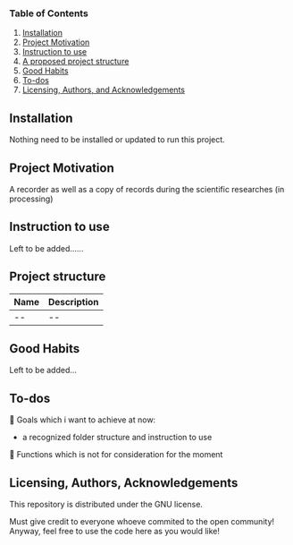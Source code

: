### Table of Contents

1. [Installation](#installation)
2. [Project Motivation](#motivation)
3. [Instruction to use](#instruction)
4. [A proposed project structure](#structure)
5. [Good Habits](#Habits)
6. [To-dos](#To-dos)
7. [Licensing, Authors, and Acknowledgements](#licensing)

## Installation <a name="installation"></a>

Nothing need to be installed or updated to run this project.

## Project Motivation<a name="motivation"></a>

A recorder as well as a copy of records during the scientific researches (in processing)

## Instruction to use<a name="instruction"></a>

Left to be added......

## Project structure<a name="structure"></a>

Name | Description |
------------ | -------------
-- | --
 
## Good Habits<a name="Habits"></a>

Left to be added...

## To-dos<a name="To-dos"></a>

:memo: Goals which i want to achieve at now:

* a recognized folder structure and instruction to use

:memo: Functions which is not for consideration for the moment

## Licensing, Authors, Acknowledgements<a name="licensing"></a>

This repository is distributed under the GNU license.

Must give credit to everyone whoeve commited to the open community! Anyway, feel free to use the code here as you would like!

